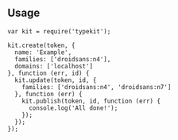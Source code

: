 ## Usage

    var kit = require('typekit');

    kit.create(token, {
      name: 'Example',
      families: ['droidsans:n4'],
      domains: ['localhost']
    }, function (err, id) {
      kit.update(token, id, {
        families: ['droidsans:n4', 'droidsans:n7']
      }, function (err) {
        kit.publish(token, id, function (err) {
          console.log('All done!');
        });
      });
    });


